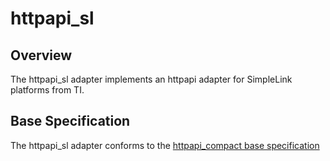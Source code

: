 # httpapi_sl


## Overview

The httpapi_sl adapter implements an httpapi adapter for SimpleLink platforms from TI.


## Base Specification

The httpapi_sl adapter conforms to the
[httpapi_compact base specification](https://github.com/Azure/azure-c-shared-utility/blob/master/devdoc/httpapi_compact_requirements.md)
